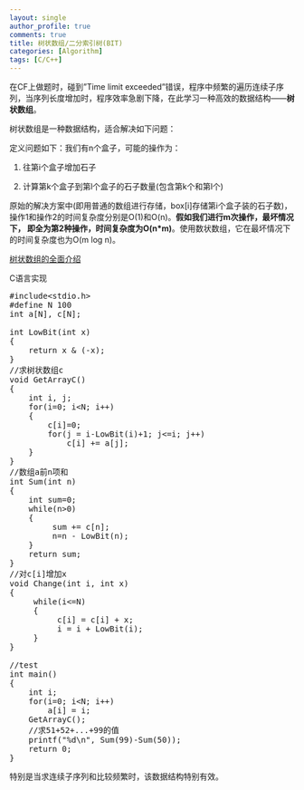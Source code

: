 ```yaml
---
layout: single
author_profile: true
comments: true
title: 树状数组/二分索引树(BIT)
categories: [Algorithm]
tags: [C/C++]
---
```

在CF上做题时，碰到”Time limit exceeded”错误，程序中频繁的遍历连续子序列，当序列长度增加时，程序效率急剧下降，在此学习一种高效的数据结构——<strong>树状数组</strong>。

树状数组是一种数据结构，适合解决如下问题： 

定义问题如下：我们有n个盒子，可能的操作为：   

1. 往第i个盒子增加石子  

2. 计算第k个盒子到第l个盒子的石子数量(包含第k个和第l个)  

原始的解决方案中(即用普通的数组进行存储，box[i]存储第i个盒子装的石子数)， 操作1和操作2的时间复杂度分别是O(1)和O(n)。<strong>假如我们进行m次操作，最坏情况下， 即全为第2种操作，时间复杂度为O(n*m)</strong>。使用数状数组，它在最坏情况下的时间复杂度也为O(m log n)。  

<a href="http://hawstein.com/posts/binary-indexed-trees.html" target="_blank">树状数组的全面介绍</a>

C语言实现

<pre class="lang:c decode:true ">#include&lt;stdio.h&gt;
#define N 100
int a[N], c[N];

int LowBit(int x)
{
	return x &amp; (-x);
}
//求树状数组c
void GetArrayC()
{
	int i, j;
	for(i=0; i&lt;N; i++)
	{
		c[i]=0;
		for(j = i-LowBit(i)+1; j&lt;=i; j++)
			c[i] += a[j];
	}
}
//数组a前n项和
int Sum(int n)
{
    int sum=0;
    while(n&gt;0)
    {
         sum += c[n];
         n=n - LowBit(n);
    }   
    return sum;
}
//对c[i]增加x
void Change(int i, int x)
{
     while(i&lt;=N)
     {
          c[i] = c[i] + x;
          i = i + LowBit(i);
     }
}

//test
int main()
{
	int i;
	for(i=0; i&lt;N; i++)
		a[i] = i;
	GetArrayC();
	//求51+52+...+99的值
	printf("%d\n", Sum(99)-Sum(50));
	return 0;
}</pre>
特别是当求连续子序列和比较频繁时，该数据结构特别有效。
